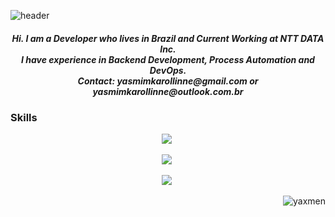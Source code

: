 ![header](https://capsule-render.vercel.app/api?type=waving&color=708090&height=150&section=header&text=Yasmim&fontSize=40&fontAlign=85&fontColor=ffffff)

<h5 align="center">
Hi. I am a Developer who lives in Brazil and Current Working at NTT DATA Inc. <br>
I have experience in Backend Development, Process Automation and DevOps. <br>
Contact: yasmimkarollinne@gmail.com or yasmimkarollinne@outlook.com.br </h5>

<h3 align="left">Skills</h3>

<p align="center">
<img src="https://devicons.dev.br/icons?icon=Azure,AWS,VSCode,Eclipse,Selenium,Python,Powershell,Java,HTML,Bash,CS&size=40&theme=dark"/></a>&nbsp
</p>
<p align="center">
<img src="https://devicons.dev.br/icons?icon=Ansible,FastAPI,Docker,PostgreSQL,MySQL,Linux,Regex,Grafana&size=40&theme=dark"/></a>&nbsp
</p>
<p align="center">
<img src="https://devicons.dev.br/icons?icon=Github,Git,Firebase,Photoshop&size=40&theme=dark"/></a>&nbsp 
</p>


<img align="right" src="https://github-readme-stats.vercel.app/api/top-langs?username=yaxmen&show_icons=true&locale=en&layout=compact&theme=dark" alt="yaxmen" />